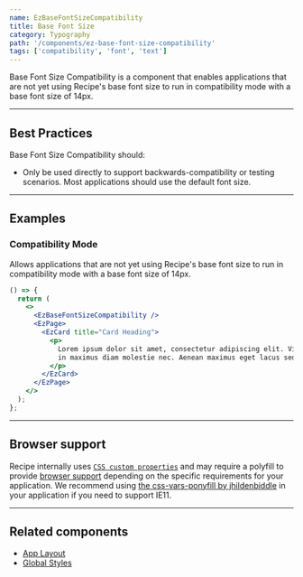```yaml
---
name: EzBaseFontSizeCompatibility
title: Base Font Size
category: Typography
path: '/components/ez-base-font-size-compatibility'
tags: ['compatibility', 'font', 'text']
---
```


Base Font Size Compatibility is a component that enables applications that are not yet using Recipe's base font size to run in compatibility mode with a base font size of 14px.

<EzAlert
  headline="Out-of-the-box Recipe uses the correct base font size"
  tagline="Direct usage of this component is typically unnecessary except to support backwards-compatibility."
  use="info"
/>

<EzAlert
  headline="Browser support"
  tagline="A polyfill may be required when migrating from previous versions of Recipe. More information about browser support can be found below."
  use="warning"
/>

---

## Best Practices

Base Font Size Compatibility should:

- Only be used directly to support backwards-compatibility or testing scenarios. Most applications should use the default font size.

---

## Examples

### Compatibility Mode

Allows applications that are not yet using Recipe's base font size to run in compatibility mode with a base font size of 14px.

```jsx
() => {
  return (
    <>
      <EzBaseFontSizeCompatibility />
      <EzPage>
        <EzCard title="Card Heading">
          <p>
            Lorem ipsum dolor sit amet, consectetur adipiscing elit. Vivamus ultrices finibus purus,
            in maximus diam molestie nec. Aenean maximus eget lacus sed lobortis.
          </p>
        </EzCard>
      </EzPage>
    </>
  );
};
```

---

## Browser support

Recipe internally uses [`CSS custom properties`](https://developer.mozilla.org/en-US/docs/Web/CSS/Using_CSS_custom_properties) and may require a polyfill to provide [browser support](https://developer.mozilla.org/en-US/docs/Web/CSS/Using_CSS_custom_properties#Browser_compatibility) depending on the specific requirements for your application. We recommend using [the css-vars-ponyfill by jhildenbiddle](https://github.com/jhildenbiddle/css-vars-ponyfill) in your application if you need to support IE11.

---

## Related components

- [App Layout](/components/ez-app-layout)
- [Global Styles](/components/ez-global-styles)
